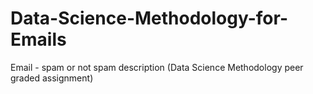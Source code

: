 # Data-Science-Methodology-for-Emails
Email - spam or not spam description (Data Science Methodology peer graded assignment)
